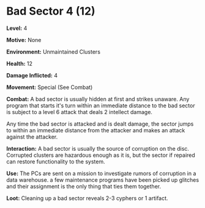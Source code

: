 # Bad Sector 4 (12)

**Level:** 4

**Motive:** None

**Environment:** Unmaintained Clusters

**Health:** 12

**Damage Inflicted:** 4

**Movement:** Special (See Combat)

**Combat:** A bad sector is usually hidden at first and strikes unaware.  Any program that starts it's turn within an immediate distance to the bad sector is subject to a level 6 attack that deals 2 intellect damage.  

Any time the bad sector is attacked and is dealt damage, the sector jumps to within an immediate distance from the attacker and makes an attack against the attacker.

**Interaction:** A bad sector is usually the source of corruption on the disc.  Corrupted clusters are hazardous enough as it is, but the sector if repaired can restore functionality to the system.  

**Use:** The PCs are sent on a mission to investigate rumors of corruption in a data warehouse.  a few maintenance programs have been picked up glitches and their assignment is the only thing that ties them together.

**Loot:** Cleaning up a bad sector reveals 2-3 cyphers or 1 artifact.